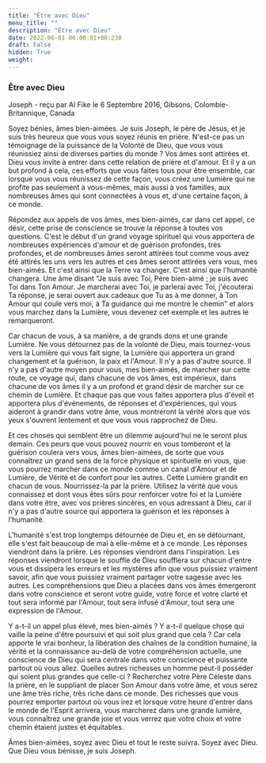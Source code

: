 ```yaml
---
title: "Être avec Dieu"
menu_title: ""
description: "Être avec Dieu"
date: 2022-06-01 06:00:01+00:238
draft: False
hidden: True
weight:
---
```

### Être avec Dieu

Joseph - reçu par Al Fike le 6 Septembre 2016, Gibsons, Colombie-Britannique, Canada

Soyez bénies, âmes bien-aimées. Je suis Joseph, le père de Jésus, et je suis très heureux que vous vous soyez réunis en prière. N'est-ce pas un témoignage de la puissance de la Volonté de Dieu, que vous vous réunissiez ainsi de diverses parties du monde ? Vos âmes sont attirées et. Dieu vous invite à entrer dans cette relation de prière et d'amour. Et il y a un but profond à cela, ces efforts que vous faites tous pour être ensemble, car lorsque vous vous réunissez de cette façon, vous créez une Lumière qui ne profite pas seulement à vous-mêmes, mais aussi à vos familles, aux nombreuses âmes qui sont connectées à vous et, d'une certaine façon, à ce monde.

Répondez aux appels de vos âmes, mes bien-aimés, car dans cet appel, ce désir, cette prise de conscience se trouve la réponse à toutes vos questions. C'est le début d'un grand voyage spirituel qui vous apportera de nombreuses expériences d'amour et de guérison profondes, très profondes, et de nombreuses âmes seront attirées tout comme vous avez été attirés les uns vers les autres et ces âmes seront attirées vers vous, mes bien-aimés. Et c'est ainsi que la Terre va changer. C'est ainsi que l'humanité changera. Une âme disant "Je suis avec Toi, Père bien-aimé ; je suis avec Toi dans Ton Amour. Je marcherai avec Toi, je parlerai avec Toi, j'écouterai Ta réponse, je serai ouvert aux cadeaux que Tu as à me donner, à Ton Amour qui coule vers moi, à Ta guidance qui me montre le chemin" et alors vous marchez dans la Lumière, vous devenez cet exemple et les autres le remarqueront.

Car chacun de vous, à sa manière, a de grands dons et une grande Lumière. Ne vous détournez pas de la volonté de Dieu, mais tournez-vous vers la Lumière qui vous fait signe, la Lumière qui apportera un grand changement et la guérison, la paix et l'Amour. Il n'y a pas d'autre source. Il n'y a pas d'autre moyen pour vous, mes bien-aimés, de marcher sur cette route, ce voyage qui, dans chacune de vos âmes, est impérieux, dans chacune de vos âmes il y a un profond et grand désir de marcher sur ce chemin de Lumière. Et chaque pas que vous faites apportera plus d'éveil et apportera plus d'événements, de réponses et d'expériences, qui vous aideront à grandir dans votre âme, vous montreront la vérité alors que vos yeux s'ouvrent lentement et que vous vous rapprochez de Dieu.

Et ces choses qui semblent être un dilemme aujourd'hui ne le seront plus demain. Ces peurs que vous pouvez nourrir en vous tomberont et la guérison coulera vers vous, âmes bien-aimées, de sorte que vous connaîtrez un grand sens de la force physique et spirituelle en vous, que vous pourrez marcher dans ce monde comme un canal d'Amour et de Lumière, de Vérité et de confort pour les autres. Cette Lumière grandit en chacun de vous. Nourrissez-la par la prière. Utilisez la vérité que vous connaissez et dont vous êtes sûrs pour renforcer votre foi et la Lumière dans votre être, avec vos prières sincères, en vous adressant à Dieu, car il n'y a pas d'autre source qui apportera la guérison et les réponses à l'humanité. 

L'humanité s'est trop longtemps détournée de Dieu et, en se détournant, elle s'est fait beaucoup de mal à elle-même et à ce monde. Les réponses viendront dans la prière. Les réponses viendront dans l'inspiration. Les réponses viendront lorsque le souffle de Dieu soufflera sur chacun d'entre vous et dissipera les erreurs et les mystères afin que vous puissiez vraiment savoir, afin que vous puissiez vraiment partager votre sagesse avec les autres. Les compréhensions que Dieu a placées dans vos âmes émergeront dans votre conscience et seront votre guide, votre force et votre clarté et tout sera informé par l'Amour, tout sera infusé d'Amour, tout sera une expression de l'Amour.

Y a-t-il un appel plus élevé, mes bien-aimés ? Y a-t-il quelque chose qui vaille la peine d'être poursuivi et qui soit plus grand que cela ? Car cela apporte le vrai bonheur, la libération des chaînes de la condition humaine, la vérité et la connaissance au-delà de votre compréhension actuelle, une conscience de Dieu qui sera centrale dans votre conscience et puissante partout où vous allez. Quelles autres richesses un homme peut-il posséder qui soient plus grandes que celle-ci ? Recherchez votre Père Céleste dans la prière, en le suppliant de placer Son Amour dans votre âme, et vous serez une âme très riche, très riche dans ce monde. Des richesses que vous pourrez emporter partout où vous irez et lorsque votre heure d'entrer dans le monde de l'Esprit arrivera, vous marcherez dans une grande lumière, vous connaîtrez une grande joie et vous verrez que votre choix et votre chemin étaient justes et équitables.

Âmes bien-aimées, soyez avec Dieu et tout le reste suivra. Soyez avec Dieu. Que Dieu vous bénisse, je suis Joseph.



